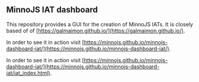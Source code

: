 ## MinnoJS IAT dashboard

This repository provides a GUI for the creation of MinnoJS IATs.
It is closely based of of [https://galmaimon.github.io/](https://galmaimon.github.io/).

In order to see it in action visit [https://minnojs.github.io/minnojs-dashboard-iat/](https://minnojs.github.io/minnojs-dashboard-iat/).

In order to see it in action visit [https://minnojs.github.io/minnojs-dashboard-iat/](https://minnojs.github.io/minnojs-dashboard-iat/iat_index.html).

